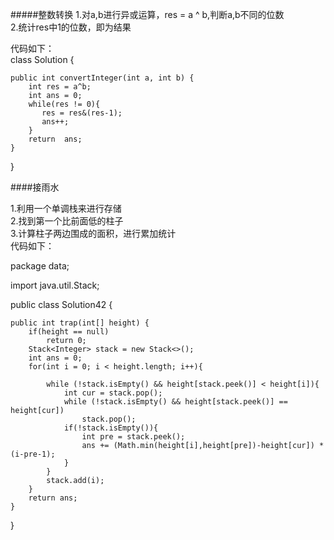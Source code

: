 
#####整数转换
1.对a,b进行异或运算，res = a ^ b,判断a,b不同的位数<br>
2.统计res中1的位数，即为结果<br>

代码如下：<br>
class Solution {

    public int convertInteger(int a, int b) {
        int res = a^b;
        int ans = 0;
        while(res != 0){
           res = res&(res-1);
           ans++;
        }
        return  ans;
    }
}

####接雨水

1.利用一个单调栈来进行存储<br>
2.找到第一个比前面低的柱子<br>
3.计算柱子两边围成的面积，进行累加统计<br>
代码如下：

package data;

import java.util.Stack;

public class Solution42 {

    public int trap(int[] height) {
        if(height == null)
            return 0;
        Stack<Integer> stack = new Stack<>();
        int ans = 0;
        for(int i = 0; i < height.length; i++){

            while (!stack.isEmpty() && height[stack.peek()] < height[i]){
                int cur = stack.pop();
                while (!stack.isEmpty() && height[stack.peek()] == height[cur])
                    stack.pop();
                if(!stack.isEmpty()){
                    int pre = stack.peek();
                    ans += (Math.min(height[i],height[pre])-height[cur]) * (i-pre-1);
                }
            }
            stack.add(i);
        }
        return ans;
    }
}

